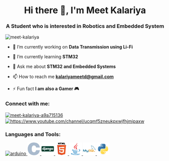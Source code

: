 <h1 align="center">Hi there 👋, I'm Meet Kalariya</h1>
<h3 align="center">A Student who is interested in Robotics and Embedded System</h3>

<p align="left"> <img src="https://komarev.com/ghpvc/?username=meet-kalariya&label=Profile%20views&color=0e75b6&style=flat" alt="meet-kalariya" /> </p>

- 🔭 I’m currently working on **Data Transmission using Li-Fi**

- 🌱 I’m currently learning **STM32**

- 💬 Ask me about **STM32 and Embedded Systems**

- 📫 How to reach me **kalariyameetd@gmail.com**

- ⚡ Fun fact **I am also a Gamer 🎮**

<h3 align="left">Connect with me:</h3>
<p align="left">
<a href="https://linkedin.com/in/meet-kalariya-a9a715136" target="blank"><img align="center" src="https://cdn.jsdelivr.net/npm/simple-icons@3.0.1/icons/linkedin.svg" alt="meet-kalariya-a9a715136" height="30" width="40" /></a>
<a href="https://www.youtube.com/c/https://www.youtube.com/channel/ucqmf5zneukpxwjfhjmipaxw" target="blank"><img align="center" src="https://cdn.jsdelivr.net/npm/simple-icons@3.0.1/icons/youtube.svg" alt="https://www.youtube.com/channel/ucqmf5zneukpxwjfhjmipaxw" height="30" width="40" /></a>
</p>

<h3 align="left">Languages and Tools:</h3>
<p align="left"> <a href="https://www.arduino.cc/" target="_blank"> <img src="https://cdn.worldvectorlogo.com/logos/arduino-1.svg" alt="arduino" width="40" height="40"/> </a> <a href="https://www.cprogramming.com/" target="_blank"> <img src="https://raw.githubusercontent.com/devicons/devicon/master/icons/c/c-original.svg" alt="c" width="40" height="40"/> </a> <a href="https://www.djangoproject.com/" target="_blank"> <img src="https://raw.githubusercontent.com/devicons/devicon/master/icons/django/django-original.svg" alt="django" width="40" height="40"/> </a> <a href="https://www.w3.org/html/" target="_blank"> <img src="https://raw.githubusercontent.com/devicons/devicon/master/icons/html5/html5-original-wordmark.svg" alt="html5" width="40" height="40"/> </a> <a href="https://www.java.com" target="_blank"> <img src="https://raw.githubusercontent.com/devicons/devicon/master/icons/java/java-original.svg" alt="java" width="40" height="40"/> </a> <a href="https://www.mysql.com/" target="_blank"> <img src="https://raw.githubusercontent.com/devicons/devicon/master/icons/mysql/mysql-original-wordmark.svg" alt="mysql" width="40" height="40"/> </a> <a href="https://www.python.org" target="_blank"> <img src="https://raw.githubusercontent.com/devicons/devicon/master/icons/python/python-original.svg" alt="python" width="40" height="40"/> </a> </p>

